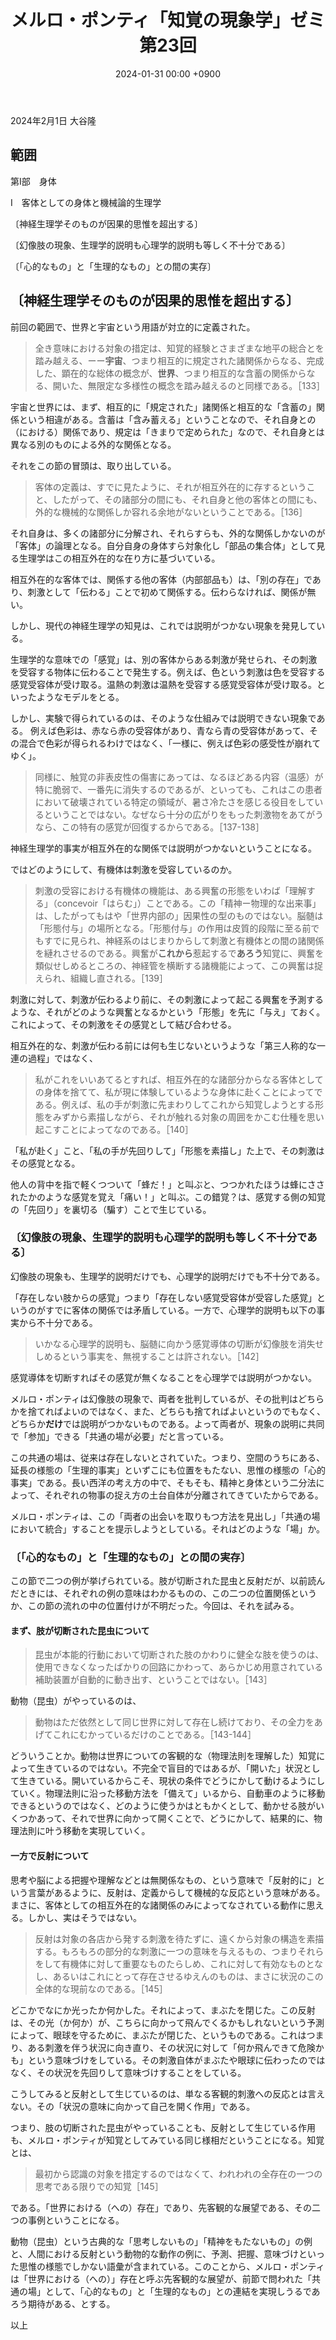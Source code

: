 ﻿---
layout: post
title: "メルロ・ポンティ「知覚の現象学」ゼミ 第23回"
date: 2024-01-31 00:00 +0900
categories: merleau-ponty
---
2024年2月1日 大谷隆

## 範囲
第Ⅰ部　身体

Ⅰ　客体としての身体と機械論的生理学

〔神経生理学そのものが因果的思惟を超出する〕

〔幻像肢の現象、生理学的説明も心理学的説明も等しく不十分である〕

〔「心的なもの」と「生理的なもの」との間の実存〕

## 〔神経生理学そのものが因果的思惟を超出する〕
前回の範囲で、世界と宇宙という用語が対立的に定義された。

> 全き意味における対象の措定は、知覚的経験とさまざまな地平の総合とを踏み越える、ーー**宇宙**、つまり相互的に規定された諸関係からなる、完成した、顕在的な総体の概念が、**世界**、つまり相互的な含蓄の関係からなる、開いた、無限定な多様性の概念を踏み越えるのと同様である。［133］

宇宙と世界には、まず、相互的に「規定された」諸関係と相互的な「含蓄の」関係という相違がある。含蓄は「含み蓄える」ということなので、それ自身との（における）関係であり、規定は「きまりで定められた」なので、それ自身とは異なる別のものによる外的な関係となる。

それをこの節の冒頭は、取り出している。

> 客体の定義は、すでに見たように、それが相互外在的に存するということ、したがって、その諸部分の間にも、それ自身と他の客体との間にも、外的な機械的な関係しか容れる余地がないということである。［136］

それ自身は、多くの諸部分に分解され、それらすらも、外的な関係しかないのが「客体」の論理となる。自分自身の身体すら対象化し「部品の集合体」として見る生理学はこの相互外在的な在り方に基づいている。

相互外在的な客体では、関係する他の客体（内部部品も）は、「別の存在」であり、刺激として「伝わる」ことで初めて関係する。伝わらなければ、関係が無い。

しかし、現代の神経生理学の知見は、これでは説明がつかない現象を発見している。

生理学的な意味での「感覚」は、別の客体からある刺激が発せられ、その刺激を受容する物体に伝わることで発生する。例えば、色という刺激は色を受容する感覚受容体が受け取る。温熱の刺激は温熱を受容する感覚受容体が受け取る。といったようなモデルをとる。

しかし、実験で得られているのは、そのような仕組みでは説明できない現象である。
例えば色彩は、赤なら赤の受容体があり、青なら青の受容体があって、その混合で色彩が得られるわけではなく、「一様に、例えば色彩の感受性が崩れてゆく」。

> 同様に、触覚の非表皮性の傷害にあっては、なるほどある内容（温感）が特に脆弱で、一番先に消失するのであるが、といっても、これはこの患者において破壊されている特定の領域が、暑さ冷たさを感じる役目をしているということではない。なぜなら十分の広がりをもった刺激物をあてがうなら、この特有の感覚が回復するからである。［137-138］

神経生理学的事実が相互外在的な関係では説明がつかないということになる。

ではどのようにして、有機体は刺激を受容しているのか。

> 刺激の受容における有機体の機能は、ある興奮の形態をいわば「理解する」（concevoir「はらむ」）ことである。この「精神ー物理的な出来事」は、したがってもはや「世界内部の」因果性の型のものではない。脳髄は「形態付与」の場所となる。「形態付与」の作用は皮質的段階に至る前でもすでに見られ、神経系のはじまりからして刺激と有機体との間の諸関係を縺れさせるのである。興奮が**これから**惹起するで**あろう**知覚に、興奮を類似せしめるところの、神経管を横断する諸機能によって、この興奮は捉えられ、組織し直される。［139］

刺激に対して、刺激が伝わるより前に、その刺激によって起こる興奮を予測するような、それがどのような興奮となるかという「形態」を先に「与え」ておく。これによって、その刺激をその感覚として結び合わせる。

相互外在的な、刺激が伝わる前には何も生じないというような「第三人称的な一連の過程」ではなく、

> 私がこれをいいあてるとすれば、相互外在的な諸部分からなる客体としての身体を捨てて、私が現に体験しているような身体に赴くことによってである。例えば、私の手が刺激に先まわりしてこれから知覚しようとする形態をみずから素描しながら、それが触れる対象の周囲をかこむ仕種を思い起こすことによってなのである。［140］

「私が赴く」こと、「私の手が先回りして」「形態を素描し」た上で、その刺激はその感覚となる。

他人の背中を指で軽くつついて「蜂だ！」と叫ぶと、つつかれたほうは蜂にさされたかのような感覚を覚え「痛い！」と叫ぶ。この錯覚？は、感覚する側の知覚の「先回り」を裏切る（騙す）ことで生じている。

### 〔幻像肢の現象、生理学的説明も心理学的説明も等しく不十分である〕
幻像肢の現象も、生理学的説明だけでも、心理学的説明だけでも不十分である。

「存在しない肢からの感覚」つまり「存在しない感覚受容体が受容した感覚」というのがすでに客体の関係では矛盾している。一方で、心理学的説明も以下の事実から不十分である。

> いかなる心理学的説明も、脳髄に向かう感覚導体の切断が幻像肢を消失せしめるという事実を、無視することは許されない。［142］

感覚導体を切断すればその感覚が無くなることを心理学では説明がつかない。

メルロ・ポンティは幻像肢の現象で、両者を批判しているが、その批判はどちらかを捨てればよいのではなく、また、どちらも捨てればよいというのでもなく、どちらか**だけ**では説明がつかないものである。よって両者が、現象の説明に共同で「参加」できる「共通の場が必要」だと言っている。

この共通の場は、従来は存在しないとされていた。つまり、空間のうちにある、延長の様態の「生理的事実」といずこにも位置をもたない、思惟の様態の「心的事実」である。長い西洋の考え方の中で、そもそも、精神と身体という二分法によって、それぞれの物事の捉え方の土台自体が分離されてきていたからである。

メルロ・ポンティは、この「両者の出会いを取りもつ方法を見出し」「共通の場において統合」することを提示しようとしている。それはどのような「場」か。

### 〔「心的なもの」と「生理的なもの」との間の実存〕
この節で二つの例が挙げられている。肢が切断された昆虫と反射だが、以前読んだときには、それぞれの例の意味はわかるものの、この二つの位置関係というか、この節の流れの中の位置付けが不明だった。今回は、それを試みる。

#### まず、肢が切断された昆虫について

> 昆虫が本能的行動において切断された肢のかわりに健全な肢を使うのは、使用できなくなったばかりの回路にかわって、あらかじめ用意されている補助装置が自動的に動き出す、ということではない。［143］

動物（昆虫）がやっているのは、

> 動物はただ依然として同じ世界に対して存在し続けており、その全力をあげてこれにむかっているだけのことである。［143-144］

どういうことか。動物は世界についての客観的な（物理法則を理解した）知覚によって生きているのではない。不完全で盲目的ではあるが、「開いた」状況として生きている。開いているからこそ、現状の条件でどうにかして動けるようにしていく。物理法則に沿った移動方法を「備えて」いるから、自動車のように移動できるというのではなく、どのように使うかはともかくとして、動かせる肢がいくつかあって、それで世界に向かって開くことで、どうにかして、結果的に、物理法則に叶う移動を実現していく。

#### 一方で反射について
思考や脳による把握や理解などとは無関係なもの、という意味で「反射的に」という言葉があるように、反射は、定義からして機械的な反応という意味がある。まさに、客体としての相互外在的な諸関係のみによってなされている動作に思える。しかし、実はそうではない。

> 反射は対象の各店から発する刺激を待たずに、遠くから対象の構造を素描する。もろもろの部分的な刺激に一つの意味を与えるもの、つまりそれらをして有機体に対して重要なものたらしめ、これに対して有効なものとなし、あるいはこれにとって存在させるゆえんのものは、まさに状況のこの全体的な現前なのである。［145］

どこかでなにか光ったか何かした。それによって、まぶたを閉じた。この反射は、その光（か何か）が、こちらに向かって飛んでくるかもしれないという予測によって、眼球を守るために、まぶたが閉じた、というものである。これはつまり、ある刺激を伴う状況に向き直り、その状況に対して「何か飛んできて危険かも」という意味づけをしている。その刺激自体がまぶたや眼球に伝わったのではなく、その状況を先回りして意味づけすることをしている。

こうしてみると反射として生じているのは、単なる客観的刺激への反応とは言えない。その「状況の意味に向かって自己を開く作用」である。

つまり、肢の切断された昆虫がやっていることも、反射として生じている作用も、メルロ・ポンティが知覚としてみている同じ様相だということになる。知覚とは、

> 最初から認識の対象を措定するのではなくて、われわれの全存在の一つの思考である限りでの知覚［145］

である。「世界における（への）存在」であり、先客観的な展望である、その二つの事例ということになる。

動物（昆虫）という古典的な「思考しないもの」「精神をもたないもの」の例と、人間における反射という動物的な動作の例に、予測、把握、意味づけといった思惟の様態でしかない語彙が含まれている。このことから、メルロ・ポンティは「世界における（への）」存在と呼ぶ先客観的な展望が、前節で問われた「共通の場」として、「心的なもの」と「生理的なもの」との連結を実現しうるであろう期待がある、とする。

以上

